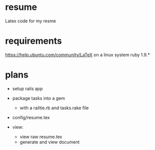 resume
======

Latex code for my resme

requirements
============
https://help.ubuntu.com/community/LaTeX on a linux system
ruby 1.9.*

plans
=====
- setup rails app

- package tasks into a gem
  - with a railtie.rb and tasks.rake file

- config/resume.tex

- view:
  - view raw resume.tex
  - generate and view document
  
